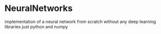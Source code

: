 # NeuralNetworks
implementation of a neural network from scratch without any deep learning libraries just python and numpy
